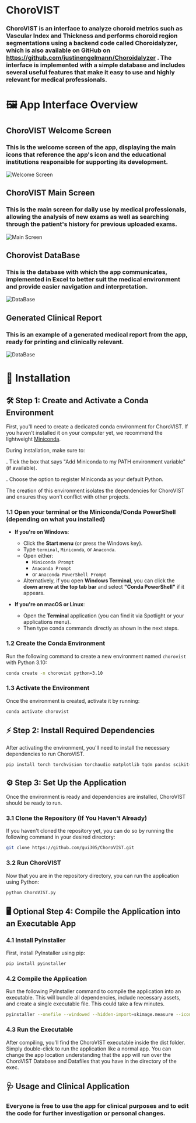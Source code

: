 # **ChoroVIST**
### **ChoroVIST** is an interface to analyze choroid metrics such as Vascular Index and Thickness and performs choroid region segmentations using a backend code called **Choroidalyzer**, which is also available on GitHub on https://github.com/justinengelmann/Choroidalyzer . The interface is implemented with a simple database and includes several useful features that make it easy to use and highly relevant for medical professionals.

# 🖼️ App Interface Overview

## ChoroVIST Welcome Screen
### This is the welcome screen of the app, displaying the main icons that reference the app's icon and the educational institutions responsible for supporting its development.
![Welcome Screen](https://github.com/user-attachments/assets/ce603e6a-8b02-4c33-8899-e9592a425a91)


## ChoroVIST Main Screen
### This is the main screen for daily use by medical professionals, allowing the analysis of new exams as well as searching through the patient's history for previous uploaded exams.
![Main Screen](https://github.com/user-attachments/assets/25bd8764-46f2-4f97-84fd-7f03c11c69cf)


## Chorovist DataBase
### This is the database with which the app communicates, implemented in Excel to better suit the medical environment and provide easier navigation and interpretation.
![DataBase](https://github.com/user-attachments/assets/6cb23d30-feb2-45a7-95ff-207d56da65d3)

## Generated Clinical Report
### This is an example of a generated medical report from the app, ready for printing and clinically relevant.
![DataBase](https://github.com/user-attachments/assets/efecece9-fe9c-451b-9cd4-1ffaa726e2ae)

# 🔧 Installation

## 🛠️ Step 1: Create and Activate a Conda Environment

First, you'll need to create a dedicated conda environment for ChoroVIST. 
If you haven't installed it on your computer yet, we recommend the lightweight [Miniconda](https://www.anaconda.com/download/success).

During installation, make sure to:

**.** Tick the box that says "Add Miniconda to my PATH environment variable" (if available).

**.** Choose the option to register Miniconda as your default Python.

The creation of this environment isolates the dependencies for ChoroVIST and ensures they won't conflict with other projects.

### 1.1 Open your terminal or the Miniconda/Conda PowerShell (depending on what you installed)

- **If you're on Windows**:
  - Click the **Start menu** (or press the Windows key).
  - Type `terminal`, `Miniconda`, or `Anaconda`.
  - Open either:
    - `Miniconda Prompt`
    - `Anaconda Prompt`
    - or `Anaconda PowerShell Prompt`
  - Alternatively, if you open **Windows Terminal**, you can click the **down arrow at the top tab bar** and select **"Conda PowerShell"** if it appears.

- **If you're on macOS or Linux**:
  - Open the **Terminal** application (you can find it via Spotlight or your applications menu).
  - Then type conda commands directly as shown in the next steps.

### 1.2 Create the Conda Environment

Run the following command to create a new environment named `chorovist` with Python 3.10:

```bash
conda create -n chorovist python=3.10
```
### 1.3 Activate the Environment

Once the environment is created, activate it by running:

```bash
conda activate chorovist
```
## ⚡ Step 2: Install Required Dependencies

After activating the environment, you'll need to install the necessary dependencies to run ChoroVIST.

```bash
pip install torch torchvision torchaudio matplotlib tqdm pandas scikit-image scipy openpyxl oct_converter tkcalendar
```

## ⚙️ Step 3: Set Up the Application

Once the environment is ready and dependencies are installed, ChoroVIST should be ready to run.

### 3.1 Clone the Repository (If You Haven't Already)

If you haven't cloned the repository yet, you can do so by running the following command in your desired directory:

```bash
git clone https://github.com/gui305/ChoroVIST.git
```

### 3.2 Run ChoroVIST
Now that you are in the repository directory, you can run the application using Python:

```bash
python ChoroVIST.py
```

## 🖥️ Optional Step 4: Compile the Application into an Executable App

### 4.1 Install PyInstaller
First, install PyInstaller using pip:

```bash
pip install pyinstaller
```

### 4.2 Compile the Application
Run the following PyInstaller command to compile the application into an executable. This will bundle all dependencies, include necessary assets, and create a single executable file. This could take a few minutes.

```bash
pyinstaller --onefile --windowed --hidden-import=skimage.measure --icon=coroide.ico --add-data "FMUL.png;." --add-data "Tecnico.png;." --add-data "OLHO.png;." --add-data "coroide.ico;." ChoroVIST.py
```

### 4.3 Run the Executable
After compiling, you'll find the ChoroVIST executable inside the dist folder. Simply double-click to run the application like a normal app. You can change the app location understanding that the app will run over the ChoroVIST Database and Datafiles that you have in the directory of the exec.


## 🩺 Usage and Clinical Application

### Everyone is free to use the app for clinical purposes and to edit the code for further investigation or personal changes. 
